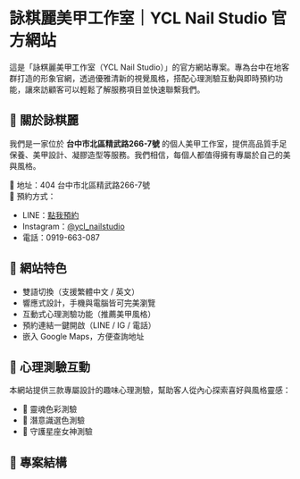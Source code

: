 # 詠粸麗美甲工作室｜YCL Nail Studio 官方網站

這是「詠粸麗美甲工作室（YCL Nail Studio）」的官方網站專案。專為台中在地客群打造的形象官網，透過優雅清新的視覺風格，搭配心理測驗互動與即時預約功能，讓來訪顧客可以輕鬆了解服務項目並快速聯繫我們。

## 💅 關於詠粸麗

我們是一家位於 **台中市北區精武路266-7號** 的個人美甲工作室，提供高品質手足保養、美甲設計、凝膠造型等服務。我們相信，每個人都值得擁有專屬於自己的美與風格。

📍 地址：404 台中市北區精武路266-7號  
📱 預約方式：  
- LINE：[點我預約](https://line.me/R/ti/p/@166kslla)  
- Instagram：[@ycl_nailstudio](https://www.instagram.com/ycl_nailstudio)  
- 電話：0919-663-087  

## 🌸 網站特色

- 雙語切換（支援繁體中文 / 英文）
- 響應式設計，手機與電腦皆可完美瀏覽
- 互動式心理測驗功能（推薦美甲風格）
- 預約連結一鍵開啟（LINE / IG / 電話）
- 嵌入 Google Maps，方便查詢地址

## 🧠 心理測驗互動

本網站提供三款專屬設計的趣味心理測驗，幫助客人從內心探索喜好與風格靈感：
- 🌈 靈魂色彩測驗
- 🌙 潛意識選色測驗
- 💫 守護星座女神測驗

## 📁 專案結構
